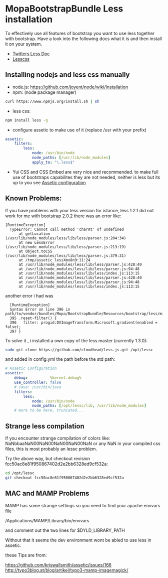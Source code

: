 MopaBootstrapBundle Less installation
=====================================

To effectively use all features of bootstrap you want to use less together with bootstrap.
Have a look into the following docs what it is and then install it on your system.

 * [Twitters Less Doc](http://twitter.github.com/bootstrap/extend.html)
 * [Lesscss](http://lesscss.org/)


Installing nodejs and less css manually
------------------------------------

 - node.js: https://github.com/joyent/node/wiki/Installation
 - npm: (node package manager) 
 
``` bash
curl https://www.npmjs.org/install.sh | sh
```

 - less css:

``` bash
npm install less -g
```

 - configure assetic to make use of it (replace /usr with your prefix)

``` yaml
assetic:
    filters:
        less:
            node: /usr/bin/node
            node_paths: [/usr/lib/node_modules]
            apply_to: "\.less$"
```

 - Yui CSS and CSS Embed are very nice and recommended.
   to make full use of bootstraps capabilites they are not needed, neither is less but its up to you
   see [Assetic configuration](https://github.com/phiamo/MopaBootstrapBundle/blob/master/Resources/doc/assetic-configuration.md)


Known Problems:
---------------

If you have problems with your less version 
for istance, less 1.2.1 did not work for me with bootstrap 2.0.2
there was an error like:

```
[RuntimeException]                                                           
  TypeError: Cannot call method 'charAt' of undefined                          
      at getLocation (/usr/lib/node_modules/less/lib/less/parser.js:204:34)    
      at new LessError (/usr/lib/node_modules/less/lib/less/parser.js:213:19)  
      at Object.toCSS (/usr/lib/node_modules/less/lib/less/parser.js:379:31)   
      at /tmp/assetic_lessXmx8n9:11:24                                         
      at /usr/lib/node_modules/less/lib/less/parser.js:428:40                  
      at /usr/lib/node_modules/less/lib/less/parser.js:94:48                   
      at /usr/lib/node_modules/less/lib/less/index.js:113:15                   
      at /usr/lib/node_modules/less/lib/less/parser.js:428:40                  
      at /usr/lib/node_modules/less/lib/less/parser.js:94:48                   
      at /usr/lib/node_modules/less/lib/less/index.js:113:15  
```

another error i had was 

```
  [RuntimeException]                                                                                                                                                                         
  Syntax Error on line 396 in path/to/vendor/bundles/Mopa/BootstrapBundle/Resources/bootstrap/less/mixins.less        
  395 .reset-filter() {                                                                                                                                                            
  396   filter: progid:DXImageTransform.Microsoft.gradient(enabled = false);                                                                                              
  397 }                            
```

To solve it , i installed a own copy of the less master (currently 1.3.0):

```bash
sudo git clone https://github.com/cloudhead/less.js.git /opt/lessc
```

and added in config.yml the path before the std path:

```yaml
# Assetic Configuration
assetic:
    debug:          %kernel.debug%
    use_controller: false
    # java: /usr/bin/java
    filters:
        less:
            node: /usr/bin/node
            node_paths: [/opt/lessc/lib, /usr/lib/node_modules] 
    # more to be here, truncated...

```

Strange less compilation
------------------------

If you encounter strange compilation of colors like: NaNbbaaNaN00NaN00NaN00NaN00NaN 
or any NaN in your compiled css files, this is most probably an lessc problem.

Try the above way, but checkout revision fcc50ac8e81f950867402d2e2bb6328ed9cf532a:

``` bash
cd /opt/lessc
git checkout fcc50ac8e81f950867402d2e2bb6328ed9cf532a
```

MAC and MAMP Problems
---------------------

MAMP has some strange settings so you need to find your apache envvars file

/Applications/MAMP/Library/bin/envvars

 and comment out the two lines for $DYLD_LIBRARY_PATH

Without that it seems the dev environment wont be abled to use less in assetic.

these Tips are from:


https://github.com/kriswallsmith/assetic/issues/166
http://typo3blog.at/blog/artikel/typo3-mamp-imagemagick/

